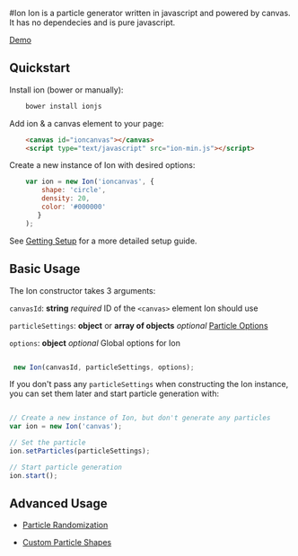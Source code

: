 #Ion
Ion is a particle generator written in javascript and powered by canvas. It has no dependecies and is pure javascript.

[Demo](https://bigglesrocks.github.io/ion)


## Quickstart

Install ion (bower or manually):

```bash
    bower install ionjs
```

Add ion & a canvas element to your page:

```html
    <canvas id="ioncanvas"></canvas>
    <script type="text/javascript" src="ion-min.js"></script>
```

Create a new instance of Ion with desired options:

```javascript
    var ion = new Ion('ioncanvas', {
        shape: 'circle',
        density: 20,
        color: '#000000'
       }
    ); 
```

See [Getting Setup](https://github.com/bigglesrocks/ion/wiki/Getting-Setup) for a more detailed setup guide.


## Basic Usage

The Ion constructor takes 3 arguments:

`canvasId`: **string** _required_ ID of the `<canvas>` element Ion should use

`particleSettings`: **object** or **array of objects** _optional_ [Particle Options](https://github.com/bigglesrocks/ion/wiki/Particle-Options)

`options`: **object** _optional_ Global options for Ion

```javascript

 new Ion(canvasId, particleSettings, options);

```

If you don't pass any `particleSettings` when constructing the Ion instance, you can set them later and start particle generation with:

```javascript

// Create a new instance of Ion, but don't generate any particles
var ion = new Ion('canvas');

// Set the particle
ion.setParticles(particleSettings);

// Start particle generation
ion.start();

```

## Advanced Usage

- [Particle Randomization](https://github.com/bigglesrocks/ion/wiki/Variance-&-Randomization) 

- [Custom Particle Shapes](https://github.com/bigglesrocks/ion/wiki/Custom-Particle-Shapes)








